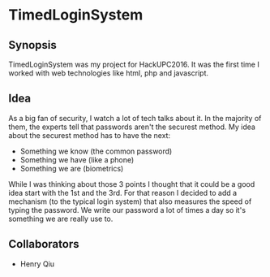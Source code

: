 # TimedLoginSystem

## Synopsis
TimedLoginSystem was my project for HackUPC2016.
It was the first time I worked with web technologies like html, php and javascript.

## Idea
As a big fan of security, I watch a lot of tech talks about it. In the majority of them, the experts tell that passwords aren't the securest method.
My idea about the securest method has to have the next:
- Something we know (the common password)
- Something we have (like a phone)
- Something we are (biometrics)

While I was thinking about those 3 points I thought that it could be a good idea start with the 1st and the 3rd.
For that reason I decided to add a mechanism (to the typical login system) that also measures the speed of typing the password.
We write our password a lot of times a day so it's something we are really use to. 

## Collaborators
- Henry Qiu
